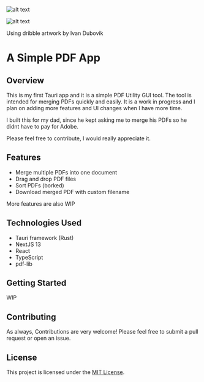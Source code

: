 ![alt text](https://cdn.statically.io/gh/Sudo-Ivan/MyWebsite-Assets/main/images/website/pdfmerger/pdfapphomepage.png)

![alt text](https://cdn.statically.io/gh/Sudo-Ivan/MyWebsite-Assets/main/images/website/pdfmerger/pdfmergershowcase1.png)

Using dribble artwork by Ivan Dubovik

# A Simple PDF App

## Overview

This is my first Tauri app and it is a simple PDF Utility GUI tool. The tool is intended for merging PDFs quickly and easily. It is a work in progress and I plan on adding more features and UI changes when I have more time.

I built this for my dad, since he kept asking me to merge his PDFs so he didnt have to pay for Adobe.

Please feel free to contribute, I would really appreciate it.

## Features

- Merge multiple PDFs into one document
- Drag and drop PDF files
- Sort PDFs (borked)
- Download merged PDF with custom filename

More features are also WIP

## Technologies Used

- Tauri framework (Rust)
- NextJS 13
- React
- TypeScript
- pdf-lib

## Getting Started

WIP

## Contributing

As always, Contributions are very welcome! Please feel free to submit a pull request or open an issue.

## License

This project is licensed under the [MIT License](https://opensource.org/licenses/MIT).

